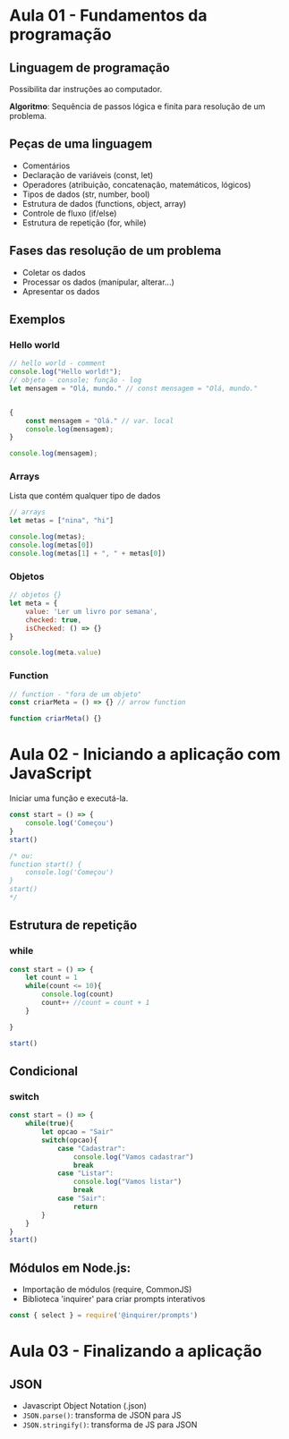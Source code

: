 # Aula 01 - Fundamentos da programação
## Linguagem de programação
Possibilita dar instruções ao computador.

**Algoritmo**: Sequência de passos lógica e finita para resolução de um problema.

## Peças de uma linguagem
- Comentários
- Declaração de variáveis (const, let)
- Operadores (atribuição, concatenação, matemáticos, lógicos)
- Tipos de dados (str, number, bool)
- Estrutura de dados (functions, object, array)
- Controle de fluxo (if/else)
- Estrutura de repetição (for, while)

## Fases das resolução de um problema
- Coletar os dados
- Processar os dados (manipular, alterar...)
- Apresentar os dados

## Exemplos
### Hello world
~~~javascript
// hello world - comment
console.log("Hello world!");
// objeto - console; função - log
let mensagem = "Olá, mundo." // const mensagem = "Olá, mundo."


{
    const mensagem = "Olá." // var. local
    console.log(mensagem);
}

console.log(mensagem);
~~~
### Arrays
Lista que contém qualquer tipo de dados
~~~javascript
// arrays
let metas = ["nina", "hi"]

console.log(metas);
console.log(metas[0])
console.log(metas[1] + ", " + metas[0])
~~~
### Objetos
~~~javascript
// objetos {}
let meta = {
    value: 'Ler um livro por semana',
    checked: true,
    isChecked: () => {}
}

console.log(meta.value)
~~~
### Function
~~~javascript
// function - "fora de um objeto" 
const criarMeta = () => {} // arrow function

function criarMeta() {}
~~~

# Aula 02 - Iniciando a aplicação com JavaScript
Iniciar uma função e executá-la.
~~~javascript
const start = () => {
    console.log('Começou')
}
start()

/* ou:
function start() {
    console.log('Começou')
}
start()
*/
~~~
## Estrutura de repetição
### while
~~~javascript
const start = () => {
    let count = 1
    while(count <= 10){
        console.log(count)
        count++ //count = count + 1 
    }

}

start()
~~~
## Condicional
### switch
~~~javascript
const start = () => {
    while(true){
        let opcao = "Sair"
        switch(opcao){
            case "Cadastrar":
                console.log("Vamos cadastrar")
                break
            case "Listar":
                console.log("Vamos listar")
                break
            case "Sair":
                return
        }
    }
}
start()
~~~
## Módulos em Node.js:
- Importação de módulos (require, CommonJS)
- Biblioteca 'inquirer' para criar prompts interativos
~~~javascript
const { select } = require('@inquirer/prompts')
~~~

# Aula 03 - Finalizando a aplicação
## JSON
- Javascript Object Notation (.json)
- ```JSON.parse()```: transforma de JSON para JS
- ```JSON.stringify()```: transforma de JS para JSON
